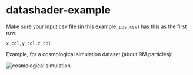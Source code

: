 # datashader-example

Make sure your input csv file (in this example, `pos.csv`) has this as the first row:

```
x_col,y_col,z_col
```

Example, for a cosmological simulation dataset (about 9M particles):

![cosmological simulation](http://www.astro.iag.usp.br/~ruggiero/share/datashader.png)
